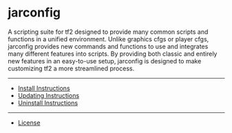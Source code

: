 # jarconfig

A scripting suite for tf2 designed to provide many common scripts and functions in a unified environment. Unlike graphics cfgs or player cfgs, jarconfig provides new commands and functions to use and integrates many different features into scripts. By providing both classic and entirely new features in an easy-to-use setup, jarconfig is designed to make customizing tf2 a more streamlined process.

---

* [Install Instructions](/docs/readme/install.md)
* [Updating Instructions](/docs/readme/updating.md)
* [Uninstall Instructions](/docs/readme/uninstall.md)

---

* [License](/docs/readme/LICENSE)
